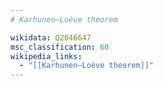 ```yaml
---
# Karhunen–Loève theorem

wikidata: Q2046647
msc_classification: 60
wikipedia_links:
  - "[[Karhunen–Loève theorem]]"
---
```

